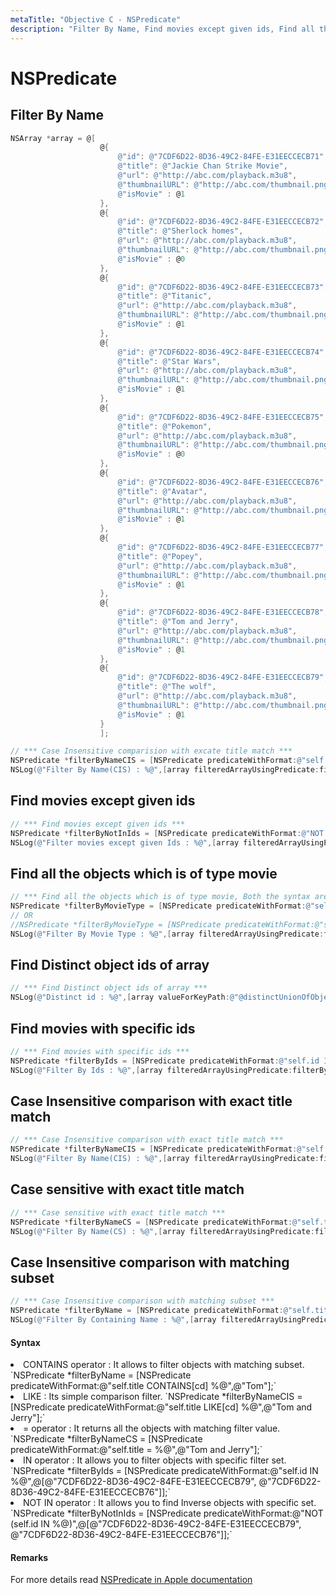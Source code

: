 ```yaml
---
metaTitle: "Objective C - NSPredicate"
description: "Filter By Name, Find movies except given ids, Find all the objects which is of type movie, Find Distinct object ids of array, Find movies with specific ids, Case Insensitive comparison with exact title match, Case sensitive with exact title match, Case Insensitive comparison with matching subset"
---
```


# NSPredicate



## Filter By Name


```objectivec
NSArray *array = @[
                    @{
                        @"id": @"7CDF6D22-8D36-49C2-84FE-E31EECCECB71",
                        @"title": @"Jackie Chan Strike Movie",
                        @"url": @"http://abc.com/playback.m3u8",
                        @"thumbnailURL": @"http://abc.com/thumbnail.png",
                        @"isMovie" : @1
                    },
                    @{
                        @"id": @"7CDF6D22-8D36-49C2-84FE-E31EECCECB72",
                        @"title": @"Sherlock homes",
                        @"url": @"http://abc.com/playback.m3u8",
                        @"thumbnailURL": @"http://abc.com/thumbnail.png",
                        @"isMovie" : @0
                    },
                    @{
                        @"id": @"7CDF6D22-8D36-49C2-84FE-E31EECCECB73",
                        @"title": @"Titanic",
                        @"url": @"http://abc.com/playback.m3u8",
                        @"thumbnailURL": @"http://abc.com/thumbnail.png",
                        @"isMovie" : @1
                    },
                    @{
                        @"id": @"7CDF6D22-8D36-49C2-84FE-E31EECCECB74",
                        @"title": @"Star Wars",
                        @"url": @"http://abc.com/playback.m3u8",
                        @"thumbnailURL": @"http://abc.com/thumbnail.png",
                        @"isMovie" : @1
                    },
                    @{
                        @"id": @"7CDF6D22-8D36-49C2-84FE-E31EECCECB75",
                        @"title": @"Pokemon",
                        @"url": @"http://abc.com/playback.m3u8",
                        @"thumbnailURL": @"http://abc.com/thumbnail.png",
                        @"isMovie" : @0
                    },
                    @{
                        @"id": @"7CDF6D22-8D36-49C2-84FE-E31EECCECB76",
                        @"title": @"Avatar",
                        @"url": @"http://abc.com/playback.m3u8",
                        @"thumbnailURL": @"http://abc.com/thumbnail.png",
                        @"isMovie" : @1
                    },
                    @{
                        @"id": @"7CDF6D22-8D36-49C2-84FE-E31EECCECB77",
                        @"title": @"Popey",
                        @"url": @"http://abc.com/playback.m3u8",
                        @"thumbnailURL": @"http://abc.com/thumbnail.png",
                        @"isMovie" : @1
                    },
                    @{
                        @"id": @"7CDF6D22-8D36-49C2-84FE-E31EECCECB78",
                        @"title": @"Tom and Jerry",
                        @"url": @"http://abc.com/playback.m3u8",
                        @"thumbnailURL": @"http://abc.com/thumbnail.png",
                        @"isMovie" : @1
                    },
                    @{
                        @"id": @"7CDF6D22-8D36-49C2-84FE-E31EECCECB79",
                        @"title": @"The wolf",
                        @"url": @"http://abc.com/playback.m3u8",
                        @"thumbnailURL": @"http://abc.com/thumbnail.png",
                        @"isMovie" : @1
                    }
                    ];

// *** Case Insensitive comparision with excate title match ***
NSPredicate *filterByNameCIS = [NSPredicate predicateWithFormat:@"self.title LIKE[cd] %@",@"Tom and Jerry"];
NSLog(@"Filter By Name(CIS) : %@",[array filteredArrayUsingPredicate:filterByNameCIS]);

```



## Find movies except given ids


```objectivec
// *** Find movies except given ids ***
NSPredicate *filterByNotInIds = [NSPredicate predicateWithFormat:@"NOT (self.id IN %@)",@[@"7CDF6D22-8D36-49C2-84FE-E31EECCECB79", @"7CDF6D22-8D36-49C2-84FE-E31EECCECB76"]];
NSLog(@"Filter movies except given Ids : %@",[array filteredArrayUsingPredicate:filterByNotInIds]);

```



## Find all the objects which is of type movie


```objectivec
// *** Find all the objects which is of type movie, Both the syntax are valid ***
NSPredicate *filterByMovieType = [NSPredicate predicateWithFormat:@"self.isMovie = %@",@1];
// OR
//NSPredicate *filterByMovieType = [NSPredicate predicateWithFormat:@"self.isMovie = %@",[NSNumber numberWithBool:YES]];
NSLog(@"Filter By Movie Type : %@",[array filteredArrayUsingPredicate:filterByMovieType]);

```



## Find Distinct object ids of array


```objectivec
// *** Find Distinct object ids of array ***
NSLog(@"Distinct id : %@",[array valueForKeyPath:@"@distinctUnionOfObjects.id"]);

```



## Find movies with specific ids


```objectivec
// *** Find movies with specific ids ***
NSPredicate *filterByIds = [NSPredicate predicateWithFormat:@"self.id IN %@",@[@"7CDF6D22-8D36-49C2-84FE-E31EECCECB79", @"7CDF6D22-8D36-49C2-84FE-E31EECCECB76"]];
NSLog(@"Filter By Ids : %@",[array filteredArrayUsingPredicate:filterByIds]);

```



## Case Insensitive comparison with exact title match


```objectivec
// *** Case Insensitive comparison with exact title match ***
NSPredicate *filterByNameCIS = [NSPredicate predicateWithFormat:@"self.title LIKE[cd] %@",@"Tom and Jerry"];
NSLog(@"Filter By Name(CIS) : %@",[array filteredArrayUsingPredicate:filterByNameCIS]);

```



## Case sensitive with exact title match


```objectivec
// *** Case sensitive with exact title match ***
NSPredicate *filterByNameCS = [NSPredicate predicateWithFormat:@"self.title = %@",@"Tom and Jerry"];
NSLog(@"Filter By Name(CS) : %@",[array filteredArrayUsingPredicate:filterByNameCS]);

```



## Case Insensitive comparison with matching subset


```objectivec
// *** Case Insensitive comparison with matching subset ***
NSPredicate *filterByName = [NSPredicate predicateWithFormat:@"self.title CONTAINS[cd] %@",@"Tom"];
NSLog(@"Filter By Containing Name : %@",[array filteredArrayUsingPredicate:filterByName]);

```



#### Syntax


<li>
CONTAINS operator : It allows to filter objects with matching subset.
`NSPredicate *filterByName = [NSPredicate predicateWithFormat:@"self.title CONTAINS[cd] %@",@"Tom"];`
</li>
<li>
LIKE : Its simple comparison filter.
`NSPredicate *filterByNameCIS = [NSPredicate predicateWithFormat:@"self.title LIKE[cd] %@",@"Tom and Jerry"];`
</li>
<li>
= operator : It returns all the objects with matching filter value.
`NSPredicate *filterByNameCS = [NSPredicate predicateWithFormat:@"self.title = %@",@"Tom and Jerry"];`
</li>
<li>
IN operator : It allows you to filter objects with specific filter set.
`NSPredicate *filterByIds = [NSPredicate predicateWithFormat:@"self.id IN %@",@[@"7CDF6D22-8D36-49C2-84FE-E31EECCECB79", @"7CDF6D22-8D36-49C2-84FE-E31EECCECB76"]];`
</li>
<li>
NOT IN operator : It allows you to find Inverse objects with specific set.
`NSPredicate *filterByNotInIds = [NSPredicate predicateWithFormat:@"NOT (self.id IN %@)",@[@"7CDF6D22-8D36-49C2-84FE-E31EECCECB79", @"7CDF6D22-8D36-49C2-84FE-E31EECCECB76"]];`
</li>



#### Remarks


For more details read [NSPredicate in Apple documentation](https://developer.apple.com/library/ios/documentation/Cocoa/Reference/Foundation/Classes/NSPredicate_Class/index.html)


